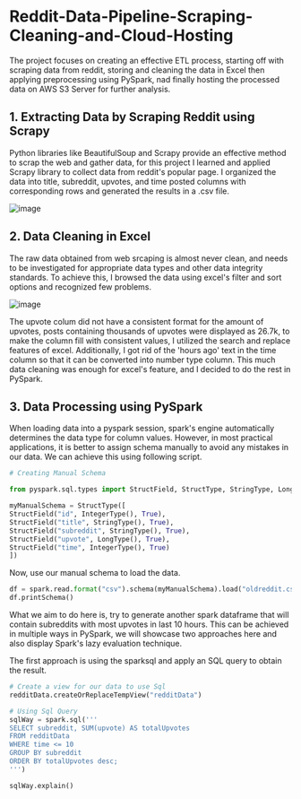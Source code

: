 # Reddit-Data-Pipeline-Scraping-Cleaning-and-Cloud-Hosting  

The project focuses on creating an effective ETL process, starting off with scraping data from reddit, storing and cleaning the data in Excel then applying preprocessing using PySpark, nad finally hosting the processed data on AWS S3 Server for further analysis.  

## 1. Extracting Data by Scraping Reddit using Scrapy  

Python libraries like BeautifulSoup and Scrapy provide an effective method to scrap the web and gather data, for this project I learned and applied Scrapy library to collect data from reddit's popular page. I organized the data into title, subreddit, upvotes, and time posted columns with corresponding rows and generated the results in a .csv file.  

![image](https://github.com/jugal-chauhan04/Reddit-Data-Pipeline-Scraping-Cleaning-and-Cloud-Hosting/assets/111266884/8a8532a9-11c5-4cd1-9176-27269b9d7cdf)


## 2. Data Cleaning in Excel  

The raw data obtained from web srcaping is almost never clean, and needs to be investigated for appropriate data types and other data integrity standards. To achieve this, I browsed the data using excel's filter and sort options and recognized few problems.  

![image](https://github.com/jugal-chauhan04/Reddit-Data-Pipeline-Scraping-Cleaning-and-Cloud-Hosting/assets/111266884/cf9b16a2-a66f-40bc-a8a7-e018ee7a9d41)  

The upvote colum did not have a consistent format for the amount of upvotes, posts containing thousands of upvotes were displayed as 26.7k, to make the column fill with consistent values, I utilized the search and replace features of excel. Additionally, I got rid of the 'hours ago' text in the time column so that it can be converted into number type column. This much data cleaning was enough for excel's feature, and I decided to do the rest in PySpark.  

## 3. Data Processing using PySpark  

When loading data into a pyspark session, spark's engine automatically determines the data type for column values. However, in most practical applications, it is better to assign schema manually to avoid any mistakes in our data. We can achieve this using following script.  

```python
# Creating Manual Schema

from pyspark.sql.types import StructField, StructType, StringType, LongType, IntegerType

myManualSchema = StructType([
StructField("id", IntegerType(), True),
StructField("title", StringType(), True),
StructField("subreddit", StringType(), True),
StructField("upvote", LongType(), True),
StructField("time", IntegerType(), True)
])
```

Now, use our manual schema to load the data.  

```python
df = spark.read.format("csv").schema(myManualSchema).load("oldreddit.csv")
df.printSchema()
```
What we aim to do here is, try to generate another spark dataframe that will contain subreddits with most upvotes in last 10 hours. This can be achieved in multiple ways in PySpark, we will showcase two approaches here and also display Spark's lazy evaluation technique.  

The first approach is using the sparksql and apply an SQL query to obtain the result.

```python
# Create a view for our data to use Sql
redditData.createOrReplaceTempView("redditData")

# Using Sql Query
sqlWay = spark.sql('''
SELECT subreddit, SUM(upvote) AS totalUpvotes
FROM redditData
WHERE time <= 10
GROUP BY subreddit
ORDER BY totalUpvotes desc;
''')

sqlWay.explain()
```  






